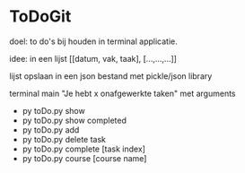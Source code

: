 # ToDoGit
doel: to do's bij houden in terminal applicatie.

idee: in een lijst [[datum, vak, taak], [...,...,...]]

lijst opslaan in een json bestand met pickle/json library

terminal
main "Je hebt x onafgewerkte taken"
met arguments

- py toDo.py show
- py toDo.py show completed
- py toDo.py add
- py toDo.py delete task
- py toDo.py complete [task index]
- py toDo.py course [course name]